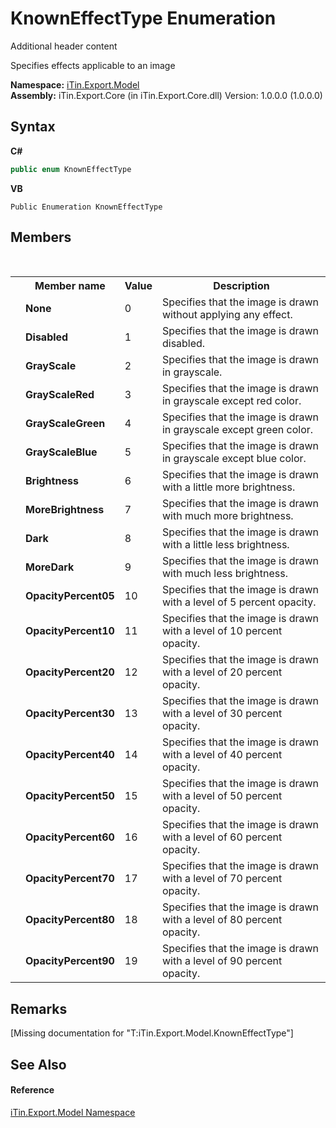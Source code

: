 # KnownEffectType Enumeration
Additional header content 

Specifies effects applicable to an image

**Namespace:**&nbsp;<a href="N_iTin_Export_Model">iTin.Export.Model</a><br />**Assembly:**&nbsp;iTin.Export.Core (in iTin.Export.Core.dll) Version: 1.0.0.0 (1.0.0.0)

## Syntax

**C#**<br />
``` C#
public enum KnownEffectType
```

**VB**<br />
``` VB
Public Enumeration KnownEffectType
```


## Members
&nbsp;<table><tr><th></th><th>Member name</th><th>Value</th><th>Description</th></tr><tr><td /><td target="F:iTin.Export.Model.KnownEffectType.None">**None**</td><td>0</td><td>Specifies that the image is drawn without applying any effect.</td></tr><tr><td /><td target="F:iTin.Export.Model.KnownEffectType.Disabled">**Disabled**</td><td>1</td><td>Specifies that the image is drawn disabled.</td></tr><tr><td /><td target="F:iTin.Export.Model.KnownEffectType.GrayScale">**GrayScale**</td><td>2</td><td>Specifies that the image is drawn in grayscale.</td></tr><tr><td /><td target="F:iTin.Export.Model.KnownEffectType.GrayScaleRed">**GrayScaleRed**</td><td>3</td><td>Specifies that the image is drawn in grayscale except red color.</td></tr><tr><td /><td target="F:iTin.Export.Model.KnownEffectType.GrayScaleGreen">**GrayScaleGreen**</td><td>4</td><td>Specifies that the image is drawn in grayscale except green color.</td></tr><tr><td /><td target="F:iTin.Export.Model.KnownEffectType.GrayScaleBlue">**GrayScaleBlue**</td><td>5</td><td>Specifies that the image is drawn in grayscale except blue color.</td></tr><tr><td /><td target="F:iTin.Export.Model.KnownEffectType.Brightness">**Brightness**</td><td>6</td><td>Specifies that the image is drawn with a little more brightness.</td></tr><tr><td /><td target="F:iTin.Export.Model.KnownEffectType.MoreBrightness">**MoreBrightness**</td><td>7</td><td>Specifies that the image is drawn with much more brightness.</td></tr><tr><td /><td target="F:iTin.Export.Model.KnownEffectType.Dark">**Dark**</td><td>8</td><td>Specifies that the image is drawn with a little less brightness.</td></tr><tr><td /><td target="F:iTin.Export.Model.KnownEffectType.MoreDark">**MoreDark**</td><td>9</td><td>Specifies that the image is drawn with much less brightness.</td></tr><tr><td /><td target="F:iTin.Export.Model.KnownEffectType.OpacityPercent05">**OpacityPercent05**</td><td>10</td><td>Specifies that the image is drawn with a level of 5 percent opacity.</td></tr><tr><td /><td target="F:iTin.Export.Model.KnownEffectType.OpacityPercent10">**OpacityPercent10**</td><td>11</td><td>Specifies that the image is drawn with a level of 10 percent opacity.</td></tr><tr><td /><td target="F:iTin.Export.Model.KnownEffectType.OpacityPercent20">**OpacityPercent20**</td><td>12</td><td>Specifies that the image is drawn with a level of 20 percent opacity.</td></tr><tr><td /><td target="F:iTin.Export.Model.KnownEffectType.OpacityPercent30">**OpacityPercent30**</td><td>13</td><td>Specifies that the image is drawn with a level of 30 percent opacity.</td></tr><tr><td /><td target="F:iTin.Export.Model.KnownEffectType.OpacityPercent40">**OpacityPercent40**</td><td>14</td><td>Specifies that the image is drawn with a level of 40 percent opacity.</td></tr><tr><td /><td target="F:iTin.Export.Model.KnownEffectType.OpacityPercent50">**OpacityPercent50**</td><td>15</td><td>Specifies that the image is drawn with a level of 50 percent opacity.</td></tr><tr><td /><td target="F:iTin.Export.Model.KnownEffectType.OpacityPercent60">**OpacityPercent60**</td><td>16</td><td>Specifies that the image is drawn with a level of 60 percent opacity.</td></tr><tr><td /><td target="F:iTin.Export.Model.KnownEffectType.OpacityPercent70">**OpacityPercent70**</td><td>17</td><td>Specifies that the image is drawn with a level of 70 percent opacity.</td></tr><tr><td /><td target="F:iTin.Export.Model.KnownEffectType.OpacityPercent80">**OpacityPercent80**</td><td>18</td><td>Specifies that the image is drawn with a level of 80 percent opacity.</td></tr><tr><td /><td target="F:iTin.Export.Model.KnownEffectType.OpacityPercent90">**OpacityPercent90**</td><td>19</td><td>Specifies that the image is drawn with a level of 90 percent opacity.</td></tr></table>

## Remarks
\[Missing <remarks> documentation for "T:iTin.Export.Model.KnownEffectType"\]

## See Also


#### Reference
<a href="N_iTin_Export_Model">iTin.Export.Model Namespace</a><br />